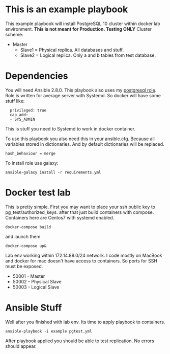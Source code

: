This is an example playbook
======

This example playbook will install PostgreSQL 10 cluster within docker lab environment.
**This is not meant for Production. Testing ONLY**
Cluster scheme:
  - Master
    - Slave1 = Physical replica. All databases and stuff.
    - Slave2 = Logical replica. Only a and b tables from test database.

Dependencies
=====
You will need Ansible 2.8.0.
This playbook also uses my [postgresql role](https://github.com/EvilGn0me/postgresql-role).
Role is written for average server with Systemd. So docker will have some stuff like:
~~~~    
  privileged: true
  cap_add:
  - SYS_ADMIN
~~~~
This is stuff you need to Systemd to work in docker container.

To use this playbook you also need this in your ansible.cfg. Because all variables stored in dictionaries.
And by default dictionaries will be replaced.
~~~~
hash_behaviour = merge
~~~~

To install role use galaxy:
~~~~
ansible-galaxy install -r requirements.yml
~~~~

Docker test lab
=====
This is pretty simple. First you may want to place your ssh public key to pg_test/authorized_keys.
after that just build containers with compose.
Containers here are Centos7 with systemd enabled.
~~~~
docker-compose build
~~~~
and launch them
~~~~
docker-compose up&
~~~~
Lab env working within 172.14.88.0/24 network. I code mostly on MacBook and docker for mac doesn't have access to containers.
So ports for SSH must be exposed.
- 50001 - Master
- 50002 - Physical Slave
- 50003 - Logical Slave

Ansible Stuff
=====
Well after you finished with lab env.
Its time to apply playbook to containers.

~~~~
ansible-playbook -i example pgtest.yml
~~~~

After playbook applied you should be able to test replication. No errors should appear.
